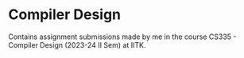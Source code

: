 # Compiler Design
Contains assignment submissions made by me in the course CS335 - Compiler Design (2023-24 II Sem) at IITK.
